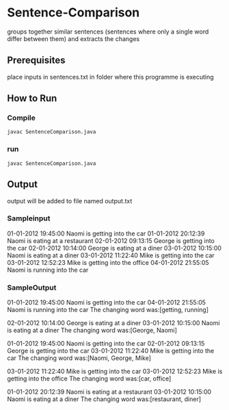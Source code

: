 # Sentence-Comparison
groups together similar sentences (sentences where only a single word differ between them) and extracts the changes

## Prerequisites
place inputs in sentences.txt in folder where this programme is executing

## How to Run

### Compile

```
javac SentenceComparison.java
```

### run
```
javac SentenceComparison.java
```

## Output

output will be added to file named output.txt


### Sampleinput
01-01-2012 19:45:00 Naomi is getting into the car
01-01-2012 20:12:39 Naomi is eating at a restaurant
02-01-2012 09:13:15 George is getting into the car
02-01-2012 10:14:00 George is eating at a diner
03-01-2012 10:15:00 Naomi is eating at a diner
03-01-2012 11:22:40 Mike is getting into the car
03-01-2012 12:52:23 Mike is getting into the office
04-01-2012 21:55:05 Naomi is running into the car



### SampleOutput
01-01-2012 19:45:00 Naomi is getting into the car
04-01-2012 21:55:05 Naomi is running into the car
The changing word was:[getting, running]

02-01-2012 10:14:00 George is eating at a diner
03-01-2012 10:15:00 Naomi is eating at a diner
The changing word was:[George, Naomi]

01-01-2012 19:45:00 Naomi is getting into the car
02-01-2012 09:13:15 George is getting into the car
03-01-2012 11:22:40 Mike is getting into the car
The changing word was:[Naomi, George, Mike]

03-01-2012 11:22:40 Mike is getting into the car
03-01-2012 12:52:23 Mike is getting into the office
The changing word was:[car, office]

01-01-2012 20:12:39 Naomi is eating at a restaurant
03-01-2012 10:15:00 Naomi is eating at a diner
The changing word was:[restaurant, diner]
